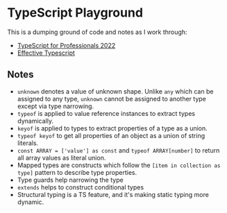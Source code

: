 # TypeScript Playground

This is a dumping ground of code and notes as I work through:

- [TypeScript for Professionals 2022](https://www.udemy.com/course/typescript-for-professionals/)
- [Effective Typescript](https://www.amazon.co.uk/Effective-TypeScript-Specific-Ways-Improve/dp/1492053740)

## Notes

- `unknown` denotes a value of unknown shape. Unlike `any` which can be assigned to any type, `unknown` cannot be assigned to another type except via type narrowing.
- `typeof` is applied to value reference instances to extract types dynamically.
- `keyof` is applied to types to extract properties of a type as a union.
- `typeof keyof` to get all properties of an object as a union of string literals.
- `const ARRAY = ['value'] as const` and `typeof ARRAY[number]` to return all array values as literal union.
- Mapped types are constructs which follow the `[item in collection as type]` pattern to describe type properties.
- Type guards help narrowing the type
- `extends` helps to construct conditional types
- Structural typing is a TS feature, and it's making static typing more dynamic.
